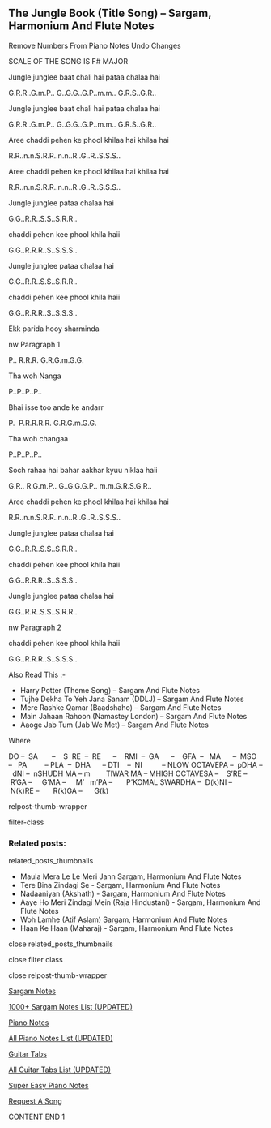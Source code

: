 
## The Jungle Book (Title Song) – Sargam, Harmonium And Flute Notes

Remove Numbers From Piano Notes
Undo Changes

SCALE OF THE SONG IS F# MAJOR

Jungle junglee baat chali hai pataa chalaa hai

G.R.R..G.m.P.. G..G.G..G.P..m.m.. G.R.S..G.R..

Jungle junglee baat chali hai pataa chalaa hai

G.R.R..G.m.P.. G..G.G..G.P..m.m.. G.R.S..G.R..

Aree chaddi pehen ke phool khilaa hai khilaa hai

R.R..n.n.S.R.R..n.n..R..G..R..S.S.S..

Aree chaddi pehen ke phool khilaa hai khilaa hai

R.R..n.n.S.R.R..n.n..R..G..R..S.S.S..

Jungle junglee pataa chalaa hai

G.G..R.R..S.S..S.R.R..

chaddi pehen kee phool khila haii

G.G..R.R.R..S..S.S.S..

Jungle junglee pataa chalaa hai

G.G..R.R..S.S..S.R.R..

chaddi pehen kee phool khila haii

G.G..R.R.R..S..S.S.S..

Ekk parida hooy sharminda

nw Paragraph 1

P.. R.R.R. G.R.G.m.G.G.

Tha woh Nanga

P..P..P..P..

Bhai isse too ande ke andarr

P.  P.R.R.R.R. G.R.G.m.G.G.

Tha woh changaa

P..P..P..P..

Soch rahaa hai bahar aakhar kyuu niklaa haii

G.R.. R.G.m.P.. G..G.G.G.P.. m.m.G.R.S.G.R..

Aree chaddi pehen ke phool khilaa hai khilaa hai

R.R..n.n.S.R.R..n.n..R..G..R..S.S.S..

Jungle junglee pataa chalaa hai

G.G..R.R..S.S..S.R.R..

chaddi pehen kee phool khila haii

G.G..R.R.R..S..S.S.S..

Jungle junglee pataa chalaa hai

G.G..R.R..S.S..S.R.R..

nw Paragraph 2

chaddi pehen kee phool khila haii

G.G..R.R.R..S..S.S.S..



Also Read This :-



* Harry Potter (Theme Song) – Sargam And Flute Notes
* Tujhe Dekha To Yeh Jana Sanam (DDLJ) – Sargam And Flute Notes
* Mere Rashke Qamar (Baadshaho) – Sargam And Flute Notes
* Main Jahaan Rahoon (Namastey London) – Sargam And Flute Notes
* Aaoge Jab Tum (Jab We Met) – Sargam And Flute Notes

Where



DO –  SA       –    S  RE  –  RE      –    RMI  –  GA      –    GFA  –   MA      –  MSO  –   PA         – PLA  –  DHA      – DTI    –  NI          – NLOW OCTAVEPA –  pDHA –  dNI –  nSHUDH MA – m        TIWAR MA – MHIGH OCTAVESA –    S’RE –     R’GA –     G’MA –     M’   m’PA –       P’KOMAL SWARDHA –  D(k)NI –       N(k)RE –       R(k)GA –      G(k)



relpost-thumb-wrapper

filter-class

### Related posts:

related_posts_thumbnails

* Maula Mera Le Le Meri Jann Sargam, Harmonium And Flute Notes
* Tere Bina Zindagi Se - Sargam, Harmonium And Flute Notes
* Nadaaniyan (Akshath) - Sargam, Harmonium And Flute Notes
* Aaye Ho Meri Zindagi Mein (Raja Hindustani) - Sargam, Harmonium And Flute Notes
* Woh Lamhe (Atif Aslam) Sargam, Harmonium And Flute Notes
* Haan Ke Haan (Maharaj) - Sargam, Harmonium And Flute Notes

close related_posts_thumbnails

close filter class

close relpost-thumb-wrapper

[Sargam Notes](https://www.notationsworld.com/sargam-notes.html)

[1000+ Sargam Notes List (UPDATED)](https://www.notationsworld.com/all-songs-list-sargam-notes.html)

[Piano Notes](https://www.notationsworld.com/piano-notes.html)

[All Piano Notes List (UPDATED)](https://www.notationsworld.com/all-songs-list-piano-notes.html)

[Guitar Tabs](https://www.notationsworld.com/guitar-tabs.html)

[All Guitar Tabs List (UPDATED)](https://www.notationsworld.com/all-songs-list-guitar-tabs.html)

[Super Easy Piano Notes](https://studywall.in/)

[Request A Song](https://www.notationsworld.com/request-a-song.html)

CONTENT END 1

